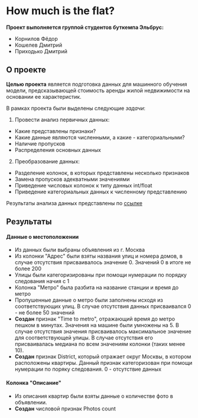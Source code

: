 # How much is the flat?

**Проект выполняется группой студентов буткемпа Эльбрус:**
* Корнилов Фёдор
* Кошелев Дмитрий
* Приходько Дмитрий

## О проекте
**Целью проекта** является подготовка данных для машинного обучения модели, предсказывающей стоимость аренды жилой недвижимости на основании ее характеристик.

В рамках проекта были выделены следующие _задачи_:

1. Провести анализ первичных данных:
* Какие представлены признаки?
* Какие данные являются численными, а какие - категориальными?
* Наличие пропусков
* Распределения основных данных

2. Преобразование данных:
* Разделение колонок, в которых представлены несколько признаков
* Замена пропусков адекватными значениями
* Приведение числовых колонок к типу данных int/float
* Приведение категориальных данных к численному представлению

Результаты анализа данных представлены по [ссылке](https://444dima81.github.io/EDA.io/)

## Результаты
#### Данные о местоположении
* Из данных были выбраны объявления из г. Москва
* Из колонки "Адрес" были взяты названия улиц и номера домов, в случае отсутствия присваивалось значение 0.
Значений 0 в итоге не более 200
* Улицы были категоризированы при помощи нумерации по порядку следования начия с 1
* Колонка "Метро" была разбита на название станции и время до метро
* Пропушенные данные о метро были заполнены исходя из соответствующих улиц.
В случае отсутствия данных присваивался 0 - не более 50 значений
* **Создан** признак "Time to metro", отражающий время до метро пешком в минутах. Значения на машине были умножены на 5. В случае отсутствия значения присваивалось максимальное значение для соответствующей улицы. В случае отсутствия его присваивалась медиана по всем значениям колонки (таких менее 10).
* **Создан** признак District, который отражает округ Москвы, в котором расположены квартиры. Данный признак категоризован при помощи нумерации по поряку следования. 0 - отсутствие данных

####  Колонка "Описание"
* Из описания квартир были взяты данные о количестве фото в объявлении.
* **Создан** числовой признак Photos count


  

